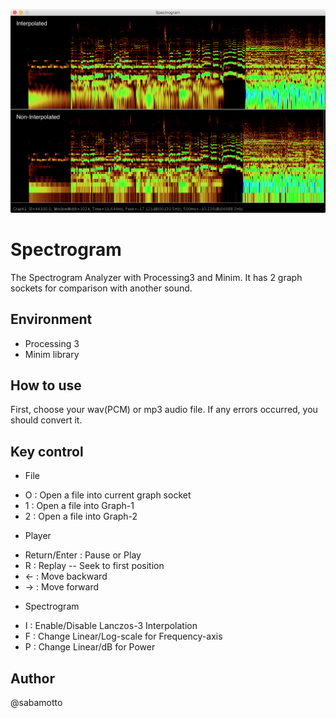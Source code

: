 ![Example Screenshot](https://github.com/sabamotto/Spectrogram/raw/example/spectrogram-example.png)

# Spectrogram
The Spectrogram Analyzer with Processing3 and Minim.
It has 2 graph sockets for comparison with another sound.

## Environment
- Processing 3
- Minim library

## How to use
First, choose your wav(PCM) or mp3 audio file.
If any errors occurred, you should convert it.

## Key control
- File
 * O : Open a file into current graph socket
 * 1 : Open a file into Graph-1
 * 2 : Open a file into Graph-2
- Player
 * Return/Enter : Pause or Play
 * R : Replay -- Seek to first position
 * ← : Move backward
 * → : Move forward
- Spectrogram
 * I : Enable/Disable Lanczos-3 Interpolation
 * F : Change Linear/Log-scale for Frequency-axis
 * P : Change Linear/dB for Power

## Author
@sabamotto
